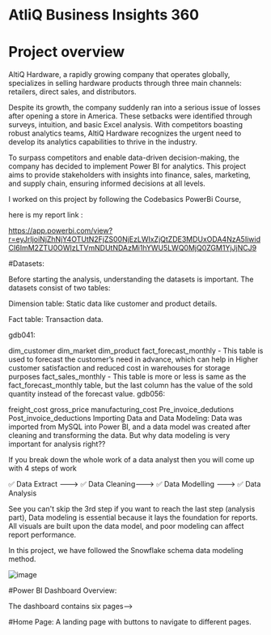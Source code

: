 # AtliQ Business Insights 360

# Project overview


AltiQ Hardware, a rapidly growing company that operates globally, specializes in selling hardware products through three main channels: retailers, direct sales, and distributors.

Despite its growth, the company suddenly ran into a serious issue of losses after opening a store in America. These setbacks were identified through surveys, intuition, and basic Excel analysis. With competitors boasting robust analytics teams, AltiQ Hardware recognizes the urgent need to develop its analytics capabilities to thrive in the industry.

To surpass competitors and enable data-driven decision-making, the company has decided to implement Power BI for analytics. This project aims to provide stakeholders with insights into finance, sales, marketing, and supply chain, ensuring informed decisions at all levels.


I worked on this project by following the Codebasics PowerBi Course,

here is my report link :

https://app.powerbi.com/view?r=eyJrIjoiNjZhNjY4OTUtN2FjZS00NjEzLWIxZjQtZDE3MDUxODA4NzA5IiwidCI6ImM2ZTU0OWIzLTVmNDUtNDAzMi1hYWU5LWQ0MjQ0ZGM1YjJjNCJ9


#Datasets:


Before starting the analysis, understanding the datasets is important. The datasets consist of two tables:

Dimension table: Static data like customer and product details.

Fact table: Transaction data.

gdb041:

dim_customer
dim_market
dim_product
fact_forecast_monthly - This table is used to forecast the customer’s need in advance, which can help in Higher customer satisfaction and reduced cost in warehouses for storage purposes
fact_sales_monthly - This table is more or less is same as the fact_forecast_monthly table, but the last column has the value of the sold quantity instead of the forecast value.
gdb056:

freight_cost
gross_price
manufacturing_cost
Pre_invoice_dedutions
Post_invoice_deductions
Importing Data and Data Modeling:
Data was imported from MySQL into Power BI, and a data model was created after cleaning and transforming the data. But why data modeling is very important for analysis right??

If you break down the whole work of a data analyst then you will come up with 4 steps of work

✅ Data Extract ---> ✅ Data Cleaning---> ✅ Data Modelling ---> ✅ Data Analysis

See you can't skip the 3rd step if you want to reach the last step (analysis part), Data modeling is essential because it lays the foundation for reports. All visuals are built upon the data model, and poor modeling can affect report performance.

In this project, we have followed the Snowflake schema data modeling method.


![image](https://github.com/user-attachments/assets/30ca5626-5a9f-468c-8b28-87c75b3e2145)





#Power BI Dashboard Overview:

The dashboard contains six pages-->

 #Home Page: A landing page with buttons to navigate to different pages.






